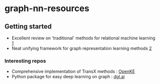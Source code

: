 # graph-nn-resources

## Getting started
- Excellent review on 'traditional' methods for relational machine learning [1]
- Neat unifying framework for graph representation learning methods [2]

### Interesting repos
- Comprehensive implementation of TransX methods : [OpenKE]
- Python package for easy deep learning on graph : [dgl.ai]

[Graph convolutional Network]: https://tkipf.github.io/graph-convolutional-networks/
[How powerful are Graph Convolutions?]: https://www.inference.vc/how-powerful-are-graph-convolutions-review-of-kipf-welling-2016-2/
[OpenKE]: https://github.com/thunlp/OpenKE/tree/OpenKE-PyTorch
[1]: https://arxiv.org/pdf/1503.00759.pdf
[2]: https://arxiv.org/abs/1709.05584
[dgl.ai]: https://github.com/dmlc/dgl
